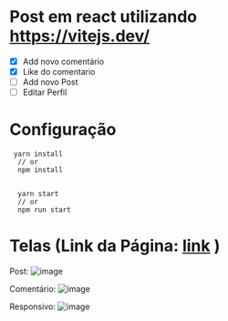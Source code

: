 # Post em react utilizando https://vitejs.dev/

- [x] Add novo comentário 
- [x] Like do comentario 
- [ ] Add novo Post		   
- [ ] Editar Perfil 	   

# Configuração

```
 yarn install
  // or
  npm install
  
```
```
  yarn start
  // or
  npm run start
```
# Telas  (Link da Página: [link](https://post-milenavms.vercel.app/) )

Post:
![image](https://user-images.githubusercontent.com/47642347/211412004-9670c876-d711-4475-b173-8003e09eda8f.png)

Comentário:
![image](https://user-images.githubusercontent.com/47642347/211412116-174dca58-88b2-422b-9cca-e5c0f13b9a18.png)

Responsivo:
![image](https://user-images.githubusercontent.com/47642347/211413056-b52a2408-7fee-4261-98c3-06969b1476d9.png)
